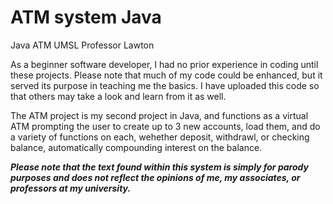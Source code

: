 # ATM system Java
Java ATM UMSL Professor Lawton

As a beginner software developer, I had no prior experience in coding until these projects. Please note that much of my code could be enhanced, but it served its purpose in teaching me the basics. I have uploaded this code so that others may take a look and learn from it as well. 

The ATM project is my second project in Java, and functions as a virtual ATM prompting the user to create up to 3 new accounts, load them, and do a variety of functions on each, wehether deposit, withdrawl, or checking balance, automatically compounding interest on the balance.

***Please note that the text found within this system is simply for parody purposes and does not reflect the opinions of me, my associates, or professors at my university.***
